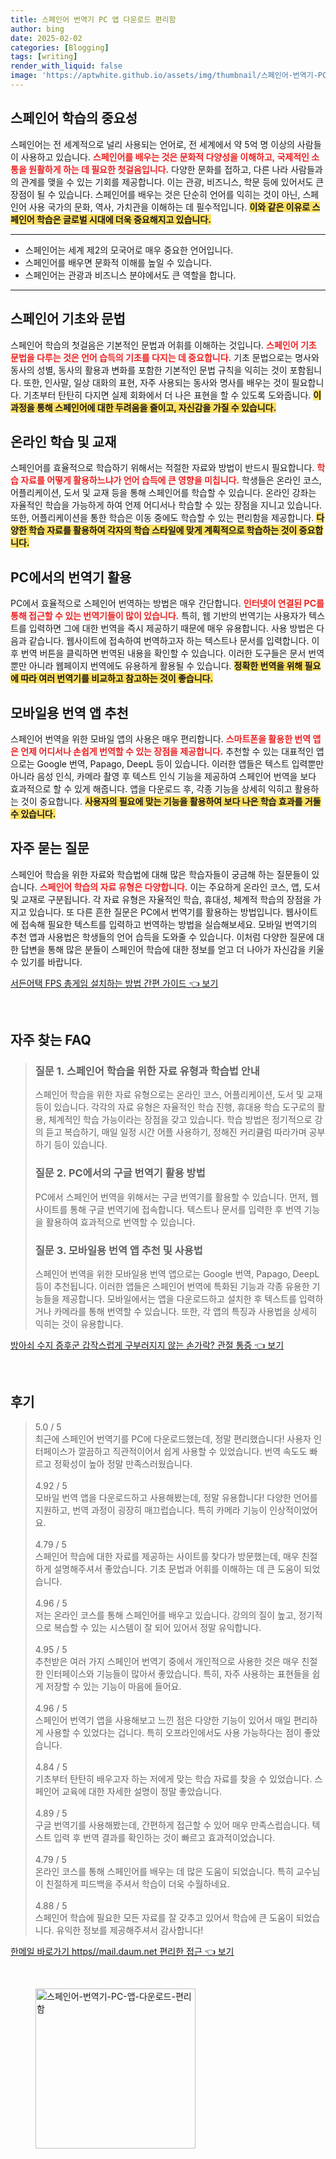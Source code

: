 ```yaml
---
title: 스페인어 번역기 PC 앱 다운로드 편리함
author: bing
date: 2025-02-02
categories: [Blogging]
tags: [writing]
render_with_liquid: false
image: 'https://aptwhite.github.io/assets/img/thumbnail/스페인어-번역기-PC-앱-다운로드-편리함.webp'
---
```



<h2 id='스페인어_학습의_중요성'>스페인어 학습의 중요성</h2>

<p>스페인어는 전 세계적으로 널리 사용되는 언어로, 전 세계에서 약 5억 명 이상의 사람들이 사용하고 있습니다. <b><span style="color: #ee2323;">스페인어를 배우는 것은 문화적 다양성을 이해하고, 국제적인 소통을 원활하게 하는 데 필요한 첫걸음입니다.</span></b> 다양한 문화를 접하고, 다른 나라 사람들과의 관계를 맺을 수 있는 기회를 제공합니다. 이는 관광, 비즈니스, 학문 등에 있어서도 큰 장점이 될 수 있습니다. 스페인어를 배우는 것은 단순히 언어를 익히는 것이 아닌, 스페인어 사용 국가의 문화, 역사, 가치관을 이해하는 데 필수적입니다. <b><span style="background-color: #ffe066;">이와 같은 이유로 스페인어 학습은 글로벌 시대에 더욱 중요해지고 있습니다.</span></b></p>

<hr />

<ul>
    <li>스페인어는 세계 제2의 모국어로 매우 중요한 언어입니다.</li>
    <li>스페인어를 배우면 문화적 이해를 높일 수 있습니다.</li>
    <li>스페인어는 관광과 비즈니스 분야에서도 큰 역할을 합니다.</li>
</ul>

<hr />

<h2 id='스페인어_기초와_문법'>스페인어 기초와 문법</h2>

<p>스페인어 학습의 첫걸음은 기본적인 문법과 어휘를 이해하는 것입니다. <b><span style="color: #ee2323;">스페인어 기초 문법을 다루는 것은 언어 습득의 기초를 다지는 데 중요합니다.</span></b> 기초 문법으로는 명사와 동사의 성별, 동사의 활용과 변화를 포함한 기본적인 문법 규칙을 익히는 것이 포함됩니다. 또한, 인사말, 일상 대화의 표현, 자주 사용되는 동사와 명사를 배우는 것이 필요합니다. 기초부터 탄탄히 다지면 실제 회화에서 더 나은 표현을 할 수 있도록 도와줍니다. <b><span style="background-color: #ffe066;">이 과정을 통해 스페인어에 대한 두려움을 줄이고, 자신감을 가질 수 있습니다.</span></b></p>

<h2 id='온라인_학습_및_교재'>온라인 학습 및 교재</h2>

<p>스페인어를 효율적으로 학습하기 위해서는 적절한 자료와 방법이 반드시 필요합니다. <b><span style="color: #ee2323;">학습 자료를 어떻게 활용하느냐가 언어 습득에 큰 영향을 미칩니다.</span></b> 학생들은 온라인 코스, 어플리케이션, 도서 및 교재 등을 통해 스페인어를 학습할 수 있습니다. 온라인 강좌는 자율적인 학습을 가능하게 하여 언제 어디서나 학습할 수 있는 장점을 지니고 있습니다. 또한, 어플리케이션을 통한 학습은 이동 중에도 학습할 수 있는 편리함을 제공합니다. <b><span style="background-color: #ffe066;">다양한 학습 자료를 활용하여 각자의 학습 스타일에 맞게 계획적으로 학습하는 것이 중요합니다.</span></b></p>

<h2 id='PC에서의_번역기_활용'>PC에서의 번역기 활용</h2>

<p>PC에서 효율적으로 스페인어 번역하는 방법은 매우 간단합니다. <b><span style="color: #ee2323;">인터넷이 연결된 PC를 통해 접근할 수 있는 번역기들이 많이 있습니다.</span></b> 특히, 웹 기반의 번역기는 사용자가 텍스트를 입력하면 그에 대한 번역을 즉시 제공하기 때문에 매우 유용합니다. 사용 방법은 다음과 같습니다. 웹사이트에 접속하여 번역하고자 하는 텍스트나 문서를 입력합니다. 이후 번역 버튼을 클릭하면 번역된 내용을 확인할 수 있습니다. 이러한 도구들은 문서 번역뿐만 아니라 웹페이지 번역에도 유용하게 활용될 수 있습니다. <b><span style="background-color: #ffe066;">정확한 번역을 위해 필요에 따라 여러 번역기를 비교하고 참고하는 것이 좋습니다.</span></b></p>

<h2 id='모바일용_번역_앱_추천'>모바일용 번역 앱 추천</h2>

<p>스페인어 번역을 위한 모바일 앱의 사용은 매우 편리합니다. <b><span style="color: #ee2323;">스마트폰을 활용한 번역 앱은 언제 어디서나 손쉽게 번역할 수 있는 장점을 제공합니다.</span></b> 추천할 수 있는 대표적인 앱으로는 Google 번역, Papago, DeepL 등이 있습니다. 이러한 앱들은 텍스트 입력뿐만 아니라 음성 인식, 카메라 촬영 후 텍스트 인식 기능을 제공하여 스페인어 번역을 보다 효과적으로 할 수 있게 해줍니다. 앱을 다운로드 후, 각종 기능을 상세히 익히고 활용하는 것이 중요합니다. <b><span style="background-color: #ffe066;">사용자의 필요에 맞는 기능을 활용하여 보다 나은 학습 효과를 거둘 수 있습니다.</span></b></p>

<h2 id='FAQ'>자주 묻는 질문</h2>

<p>스페인어 학습을 위한 자료와 학습법에 대해 많은 학습자들이 궁금해 하는 질문들이 있습니다. <b><span style="color: #ee2323;">스페인어 학습의 자료 유형은 다양합니다.</span></b> 이는 주요하게 온라인 코스, 앱, 도서 및 교재로 구분됩니다. 각 자료 유형은 자율적인 학습, 휴대성, 체계적 학습의 장점을 가지고 있습니다. 또 다른 흔한 질문은 PC에서 번역기를 활용하는 방법입니다. 웹사이트에 접속해 필요한 텍스트를 입력하고 번역하는 방법을 실습해보세요. 모바일 번역기의 추천 앱과 사용법은 학생들의 언어 습득을 도와줄 수 있습니다. 이처럼 다양한 질문에 대한 답변을 통해 많은 분들이 스페인어 학습에 대한 정보를 얻고 더 나아가 자신감을 키울 수 있기를 바랍니다.</p>


<p><a class="click-button" title="서든어택 FPS 총게임 설치하는 방법 간편 가이드" href="https://aptwhite.github.io/posts/%EC%84%9C%EB%93%A0%EC%96%B4%ED%83%9D-FPS-%EC%B4%9D%EA%B2%8C%EC%9E%84-%EC%84%A4%EC%B9%98%ED%95%98%EB%8A%94-%EB%B0%A9%EB%B2%95-%EA%B0%84%ED%8E%B8-%EA%B0%80%EC%9D%B4%EB%93%9C/" rel="dofollow">서든어택 FPS 총게임 설치하는 방법 간편 가이드 👈 보기</a></p><br>
<h2 id='자주_찾는_FAQ'>자주 찾는 FAQ</h2>
<div itemscope="" itemtype="https://schema.org/FAQPage"> 
<blockquote> 
<div itemscope="" itemprop="mainEntity" itemtype="https://schema.org/Question"> 
<h3 itemprop="name">질문 1. 스페인어 학습을 위한 자료 유형과 학습법 안내</h3> 
<div itemscope="" itemprop="acceptedAnswer" itemtype="https://schema.org/Answer"> 
<span itemprop="text"> 
<p>스페인어 학습을 위한 자료 유형으로는 온라인 코스, 어플리케이션, 도서 및 교재 등이 있습니다. 각각의 자료 유형은 자율적인 학습 진행, 휴대용 학습 도구로의 활용, 체계적인 학습 가능이라는 장점을 갖고 있습니다. 학습 방법은 정기적으로 강의 듣고 복습하기, 매일 일정 시간 어플 사용하기, 정해진 커리큘럼 따라가며 공부하기 등이 있습니다.</p> 
</span> 
</div> 
</div> 

<div itemscope="" itemprop="mainEntity" itemtype="https://schema.org/Question"> 
<h3 itemprop="name">질문 2. PC에서의 구글 번역기 활용 방법</h3> 
<div itemscope="" itemprop="acceptedAnswer" itemtype="https://schema.org/Answer"> 
<span itemprop="text"> 
<p>PC에서 스페인어 번역을 위해서는 구글 번역기를 활용할 수 있습니다. 먼저, 웹사이트를 통해 구글 번역기에 접속합니다. 텍스트나 문서를 입력한 후 번역 기능을 활용하여 효과적으로 번역할 수 있습니다.</p> 
</span> 
</div> 
</div> 

<div itemscope="" itemprop="mainEntity" itemtype="https://schema.org/Question"> 
<h3 itemprop="name">질문 3. 모바일용 번역 앱 추천 및 사용법</h3> 
<div itemscope="" itemprop="acceptedAnswer" itemtype="https://schema.org/Answer"> 
<span itemprop="text"> 
<p>스페인어 번역을 위한 모바일용 번역 앱으로는 Google 번역, Papago, DeepL 등이 추천됩니다. 이러한 앱들은 스페인어 번역에 특화된 기능과 각종 유용한 기능들을 제공합니다. 모바일에서는 앱을 다운로드하고 설치한 후 텍스트를 입력하거나 카메라를 통해 번역할 수 있습니다. 또한, 각 앱의 특징과 사용법을 상세히 익히는 것이 유용합니다.</p> 
</span> 
</div> 
</div> 
</blockquote> 
</div>
<p><a class="click-button" title="방아쇠 수지 증후군 갑작스럽게 구부러지지 않는 손가락? 관절 통증" href="https://aptwhite.github.io/posts/%EB%B0%A9%EC%95%84%EC%87%A0-%EC%88%98%EC%A7%80-%EC%A6%9D%ED%9B%84%EA%B5%B0-%EA%B0%91%EC%9E%91%EC%8A%A4%EB%9F%BD%EA%B2%8C-%EA%B5%AC%EB%B6%80%EB%9F%AC%EC%A7%80%EC%A7%80-%EC%95%8A%EB%8A%94-%EC%86%90%EA%B0%80%EB%9D%BD-%EA%B4%80%EC%A0%88-%ED%86%B5%EC%A6%9D/" rel="dofollow">방아쇠 수지 증후군 갑작스럽게 구부러지지 않는 손가락? 관절 통증 👈 보기</a></p><br>
<h2 id='후기'>후기</h2>
<div itemscope itemtype="https://schema.org/Product">
  <blockquote>
  <div itemprop="review" itemscope itemtype="https://schema.org/Review">
      <div itemprop="reviewRating" itemscope itemtype="https://schema.org/Rating"> <span itemprop="ratingValue">5.0</span> / <span itemprop="bestRating">5</span> </div>
      <span itemprop="reviewBody">최근에 스페인어 번역기를 PC에 다운로드했는데, 정말 편리했습니다! 사용자 인터페이스가 깔끔하고 직관적이어서 쉽게 사용할 수 있었습니다. 번역 속도도 빠르고 정확성이 높아 정말 만족스러웠습니다.</span>
  </div>
  <br>
  <div itemprop="review" itemscope itemtype="https://schema.org/Review">
      <div itemprop="reviewRating" itemscope itemtype="https://schema.org/Rating"> <span itemprop="ratingValue">4.92</span> / <span itemprop="bestRating">5</span> </div>
      <span itemprop="reviewBody">모바일 번역 앱을 다운로드하고 사용해봤는데, 정말 유용합니다! 다양한 언어를 지원하고, 번역 과정이 굉장히 매끄럽습니다. 특히 카메라 기능이 인상적이었어요.</span>
  </div>
  <br>
  <div itemprop="review" itemscope itemtype="https://schema.org/Review">
      <div itemprop="reviewRating" itemscope itemtype="https://schema.org/Rating"> <span itemprop="ratingValue">4.79</span> / <span itemprop="bestRating">5</span> </div>
      <span itemprop="reviewBody">스페인어 학습에 대한 자료를 제공하는 사이트를 찾다가 방문했는데, 매우 친절하게 설명해주셔서 좋았습니다. 기초 문법과 어휘를 이해하는 데 큰 도움이 되었습니다.</span>
  </div>
  <br>
  <div itemprop="review" itemscope itemtype="https://schema.org/Review">
      <div itemprop="reviewRating" itemscope itemtype="https://schema.org/Rating"> <span itemprop="ratingValue">4.96</span> / <span itemprop="bestRating">5</span> </div>
      <span itemprop="reviewBody">저는 온라인 코스를 통해 스페인어를 배우고 있습니다. 강의의 질이 높고, 정기적으로 복습할 수 있는 시스템이 잘 되어 있어서 정말 유익합니다. </span>
  </div>
  <br>
  <div itemprop="review" itemscope itemtype="https://schema.org/Review">
      <div itemprop="reviewRating" itemscope itemtype="https://schema.org/Rating"> <span itemprop="ratingValue">4.95</span> / <span itemprop="bestRating">5</span> </div>
      <span itemprop="reviewBody">추천받은 여러 가지 스페인어 번역기 중에서 개인적으로 사용한 것은 매우 친절한 인터페이스와 기능들이 많아서 좋았습니다. 특히, 자주 사용하는 표현들을 쉽게 저장할 수 있는 기능이 마음에 들어요.</span>
  </div>
  <br>
  <div itemprop="review" itemscope itemtype="https://schema.org/Review">
      <div itemprop="reviewRating" itemscope itemtype="https://schema.org/Rating"> <span itemprop="ratingValue">4.96</span> / <span itemprop="bestRating">5</span> </div>
      <span itemprop="reviewBody">스페인어 번역기 앱을 사용해보고 느낀 점은 다양한 기능이 있어서 매일 편리하게 사용할 수 있었다는 겁니다. 특히 오프라인에서도 사용 가능하다는 점이 좋았습니다.</span>
  </div>
  <br>
  <div itemprop="review" itemscope itemtype="https://schema.org/Review">
      <div itemprop="reviewRating" itemscope itemtype="https://schema.org/Rating"> <span itemprop="ratingValue">4.84</span> / <span itemprop="bestRating">5</span> </div>
      <span itemprop="reviewBody">기초부터 탄탄히 배우고자 하는 저에게 맞는 학습 자료를 찾을 수 있었습니다. 스페인어 교육에 대한 자세한 설명이 정말 좋았습니다. </span>
  </div>
  <br>
  <div itemprop="review" itemscope itemtype="https://schema.org/Review">
      <div itemprop="reviewRating" itemscope itemtype="https://schema.org/Rating"> <span itemprop="ratingValue">4.89</span> / <span itemprop="bestRating">5</span> </div>
      <span itemprop="reviewBody">구글 번역기를 사용해봤는데, 간편하게 접근할 수 있어 매우 만족스럽습니다. 텍스트 입력 후 번역 결과를 확인하는 것이 빠르고 효과적이었습니다.</span>
  </div>
  <br>
  <div itemprop="review" itemscope itemtype="https://schema.org/Review">
      <div itemprop="reviewRating" itemscope itemtype="https://schema.org/Rating"> <span itemprop="ratingValue">4.79</span> / <span itemprop="bestRating">5</span> </div>
      <span itemprop="reviewBody">온라인 코스를 통해 스페인어를 배우는 데 많은 도움이 되었습니다. 특히 교수님이 친절하게 피드백을 주셔서 학습이 더욱 수월하네요.</span>
  </div>
  <br>
  <div itemprop="review" itemscope itemtype="https://schema.org/Review">
      <div itemprop="reviewRating" itemscope itemtype="https://schema.org/Rating"> <span itemprop="ratingValue">4.88</span> / <span itemprop="bestRating">5</span> </div>
      <span itemprop="reviewBody">스페인어 학습에 필요한 모든 자료를 잘 갖추고 있어서 학습에 큰 도움이 되었습니다. 유익한 정보를 제공해주셔서 감사합니다!</span>
  </div>
  </blockquote>
</div>
<p><a class="click-button" title="한메일 바로가기 https//mail.daum.net 편리한 접근" href="https://aptwhite.github.io/posts/%ED%95%9C%EB%A9%94%EC%9D%BC-%EB%B0%94%EB%A1%9C%EA%B0%80%EA%B8%B0-httpsmail.daum.net-%ED%8E%B8%EB%A6%AC%ED%95%9C-%EC%A0%91%EA%B7%BC/" rel="dofollow">한메일 바로가기 https//mail.daum.net 편리한 접근 👈 보기</a></p><br>
<figure class="image"><img src="https://aptwhite.github.io/assets/img/thumbnail/스페인어-번역기-PC-앱-다운로드-편리함.webp" alt="스페인어-번역기-PC-앱-다운로드-편리함" width="256" height="256"></figure>